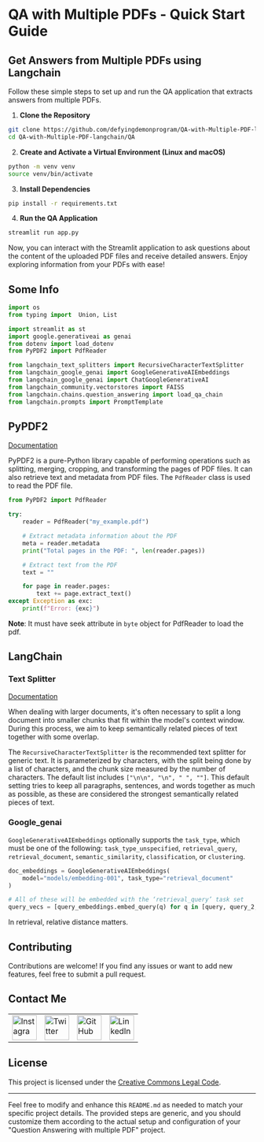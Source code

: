 # QA with Multiple PDFs - Quick Start Guide

## Get Answers from Multiple PDFs using Langchain

Follow these simple steps to set up and run the QA application that extracts answers from multiple PDFs.

1. **Clone the Repository**
```bash
git clone https://github.com/defyingdemonprogram/QA-with-Multiple-PDF-langchain
cd QA-with-Multiple-PDF-langchain/QA
```

2. **Create and Activate a Virtual Environment (Linux and macOS)**
```bash
python -m venv venv
source venv/bin/activate
```

3. **Install Dependencies**
```bash
pip install -r requirements.txt
```

4. **Run the QA Application**
```bash
streamlit run app.py
```

Now, you can interact with the Streamlit application to ask questions about the content of the uploaded PDF files and receive detailed answers. Enjoy exploring information from your PDFs with ease!

## Some Info
```python
import os
from typing import  Union, List

import streamlit as st
import google.generativeai as genai
from dotenv import load_dotenv
from PyPDF2 import PdfReader

from langchain_text_splitters import RecursiveCharacterTextSplitter
from langchain_google_genai import GoogleGenerativeAIEmbeddings
from langchain_google_genai import ChatGoogleGenerativeAI
from langchain_community.vectorstores import FAISS
from langchain.chains.question_answering import load_qa_chain
from langchain.prompts import PromptTemplate
```
 ## PyPDF2
[Documentation](https://pypdf2.readthedocs.io/en/3.0.0/)

PyPDF2 is a pure-Python library capable of performing operations such as splitting, merging, cropping, and transforming the pages of PDF files. It can also retrieve text and metadata from PDF files. The `PdfReader` class is used to read the PDF file.

```python
from PyPDF2 import PdfReader

try:
    reader = PdfReader("my_example.pdf")

    # Extract metadata information about the PDF
    meta = reader.metadata
    print("Total pages in the PDF: ", len(reader.pages))

    # Extract text from the PDF
    text = ""

    for page in reader.pages:
        text += page.extract_text()
except Exception as exc:
    print(f"Error: {exc}")
```

**Note**: It must have seek attribute in `byte` object for PdfReader to load the pdf.
## LangChain
### Text Splitter
[Documentation](https://python.langchain.com/docs/modules/data_connection/document_transformers/recursive_text_splitter)
			
When dealing with larger documents, it's often necessary to split a long document into smaller chunks that fit within the model's context window. During this process, we aim to keep semantically related pieces of text together with some overlap.

The `RecursiveCharacterTextSplitter` is the recommended text splitter for generic text. It is parameterized by characters, with the split being done by a list of characters, and the chunk size measured by the number of characters. The default list includes `["\n\n", "\n", " ", ""]`. This default setting tries to keep all paragraphs, sentences, and words together as much as possible, as these are considered the strongest semantically related pieces of text.
	
### Google_genai
`GoogleGenerativeAIEmbeddings` optionally supports the `task_type`, which must be one of the following: `task_type_unspecified`, `retrieval_query`, `retrieval_document`, `semantic_similarity`, `classification`, or `clustering`.

```python
doc_embeddings = GoogleGenerativeAIEmbeddings(
    model="models/embedding-001", task_type="retrieval_document"
)

# All of these will be embedded with the ‘retrieval_query’ task set
query_vecs = [query_embeddings.embed_query(q) for q in [query, query_2, answer_1]]
```

In retrieval, relative distance matters.


## Contributing

Contributions are welcome! If you find any issues or want to add new features, feel free to submit a pull request.

## Contact Me

<table>
  <tr>
    <td><img src="https://github.com/realsanjeev/protfolio/blob/main/src/assets/images/instagram.png" alt="Instagram" width="50" height="50"></td>
    <td><img src="https://github.com/realsanjeev/protfolio/blob/main/src/assets/images/twitter.png" alt="Twitter" width="50" height="50"></td>
    <td><img src="https://github.com/realsanjeev/protfolio/blob/main/src/assets/images/github.png" alt="GitHub" width="50" height="50"></td>
    <td><img src="https://github.com/realsanjeev/protfolio/blob/main/src/assets/images/linkedin-logo.png" alt="LinkedIn" width="50" height="50"></td>
  </tr>
</table>

## License

This project is licensed under the [Creative Commons Legal Code](LICENSE).

---

Feel free to modify and enhance this `README.md` as needed to match your specific project details. The provided steps are generic, and you should customize them according to the actual setup and configuration of your "Question Answering with multiple PDF" project.
